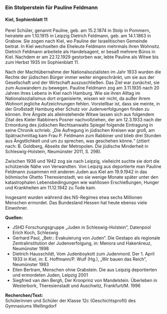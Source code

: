 ### Ein Stolperstein für Pauline Feldmann
#### Kiel, Sophienblatt 11

Perel Schüler, genannt Pauline, geb. am 15.2.1874 in Stolp in Pommern, heiratete am 1.10.1915 in Leipzig Dietrich Feldmann, geb. am 14.1.1863 in Grabow. Sie zogen nach Kiel, wo Pauline der Israelitischen Gemeinde beitrat. In Kiel wechselten die Eheleute Feldmann mehrmals ihren Wohnsitz. Dietrich Feldmann arbeitete als Handelsagent, er besaß mehrere Büros in Kiel. Nachdem er am 22.12.1929 gestorben war, lebte Pauline als Witwe bis zum Herbst 1935 im Sophienblatt 11.

Nach der Machtübernahme der Nationalsozialisten im Jahr 1933 wurden die Rechte der jüdischen Bürger immer weiter eingeschränkt, um sie aus der Gesellschaft und
der Wirtschaft auszuschließen. Das Ziel war zunächst, sie zum Auswandern zu bewegen. Pauline Feldmann zog am 3.11.1935 nach 20 Jahren ihres Lebens in Kiel nach Hamburg. Wie sie ihren Alltag im Nationalsozialismus dort organisierte, wissen wir nicht, da außer ihrem Wohnort jegliche Aufzeichnungen fehlen. Vorstellbar ist, dass sie meinte,
in der Großstadt Hamburg eher Schutz vor Judenverfolgungen finden zu können. Ihre Ängste als alleinstehende Witwe lassen sich aus folgendem Zitat des Kieler Rabbiners Posner nachvollziehen, der am 12.3.1933 nach der Ermordung des jüdischen Rechtsanwalts Spiegel folgende Eintragung in seine Chronik schrieb: „Die Aufregung in jüdischen Kreisen war groß, am Spätnachmittag kam Frau P. Feldmann zum Rabbiner und blieb drei Stunden
aus Ängstlichkeit und um zu sprechen, was geschehen könne.“ (zitiert nach: B. Goldberg, Abseits der Metropolen. Die jüdische Minderheit in Schleswig-Holstein, Neumünster 2011, S. 298).

Zwischen 1936 und 1942 zog sie nach Leipzig, vielleicht suchte sie dort die schützende Nähe von Verwandten. Von Leipzig aus deportierte man Pauline Feldmann zusammen mit anderen Juden aus Kiel am 19.9.1942 in
das böhmische Ghetto Theresienstadt, wo sie wenige Monate später unter den katastrophalen Lebensbedingungen wie wahllosen Erschießungen, Hunger und Krankheiten am 11.12.1942 zu Tode kam.

Insgesamt wurden während des NS-Regimes etwa sechs Millionen Menschen ermordet. Das Bundesland Hessen hat heute ebenso viele Einwohner.

**Quellen:**
- JSHD Forschungsgruppe „Juden in Schleswig-Holstein“, Datenpool Erich Koch, Schleswig
- Gerhard Paul, „Betr.: Evakuierung von Juden“. Die Gestapo als regionale Zentralinstitution der Judenverfolgung, in: Menora und Hakenkreuz, Neumünster 1998
- Dietrich Hausschildt, Vom Judenboykott zum Judenmord. Der 1. April 1933 in Kiel, in: E. Hoffmann/P. Wulf (Hg.), „Wir bauen das Reich“, Neumünster 1983
- Ellen Bertram, Menschen ohne Grabstein. Die aus Leipzig deportierten und ermordeten Juden, Leipzig 2001
- Siegfried van den Bergh, Der Kronprinz von Mandelstein. Überleben in Westerbork, Theresienstadt und Auschwitz, Frankfurt/M. 1996

**Recherchen/Text:**  
Schülerinnen und Schüler der Klasse 12c (Geschichtsprofil) des Gymnasiums Wellingdorf